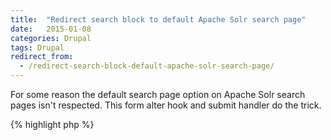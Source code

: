 ```yaml
---
title:  "Redirect search block to default Apache Solr search page"
date:   2015-01-08
categories: Drupal
tags: Drupal
redirect_from:
  - /redirect-search-block-default-apache-solr-search-page/
---
```


For some reason the default search page option on Apache Solr search pages isn't respected. This form alter hook and submit handler do the trick.

{% highlight php %}
<?php
/**
 * Implements hook_form_FORM_ID_alter().
 */
function my_module_form_search_block_form_alter(&$form, &$form_state) {
  unset($form['#submit']['apachesolr_search_form_search_submit']);
  $form['#submit'][] = 'my_module_search_form_submit';
}

/**
 * Submit callback for search block form.
 *
 * @param $form
 * @param $form_state
 */
function my_module_search_form_submit($form, &$form_state) {
  $search_page = apachesolr_search_page_load(variable_get('apachesolr_search_default_search_page', 'core_search'));
  $form_state['redirect'] = $search_page['search_path'] . '/' . trim($form_state['values']['search_block_form']);
}
{% endhighlight %}
